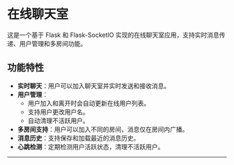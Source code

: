 # 在线聊天室

这是一个基于 Flask 和 Flask-SocketIO 实现的在线聊天室应用，支持实时消息传递、用户管理和多房间功能。

## 功能特性

- **实时聊天**：用户可以加入聊天室并实时发送和接收消息。
- **用户管理**：
  - 用户加入和离开时会自动更新在线用户列表。
  - 支持用户更改用户名。
  - 自动清理不活跃用户。
- **多房间支持**：用户可以加入不同的房间，消息仅在房间内广播。
- **消息历史**：支持保存和加载最近的消息历史。
- **心跳检测**：定期检测用户活跃状态，清理不活跃用户。

---
